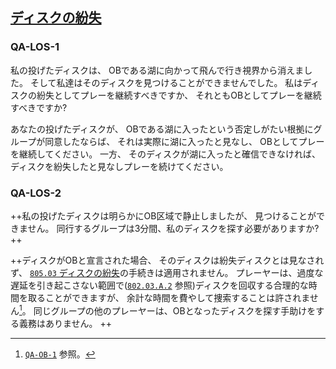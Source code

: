 ## [ディスクの紛失](80503)

### QA-LOS-1
私の投げたディスクは、
OBである湖に向かって飛んで行き視界から消えました。
そして私達はそのディスクを見つけることができませんでした。
私はディスクの紛失としてプレーを継続すべきですか、
それともOBとしてプレーを継続すべきですか?

あなたの投げたディスクが、
OBである湖に入ったという否定しがたい根拠にグループが同意したならば、
それは実際に湖に入ったと見なし、
OBとしてプレーを継続してください。
一方、
そのディスクが湖に入ったと確信できなければ、
ディスクを紛失したと見なしプレーを続けてください。

### QA-LOS-2
++私の投げたディスクは明らかにOB区域で静止しましたが、
見つけることができません。
同行するグループは3分間、私のディスクを探す必要がありますか?++

++ディスクがOBと宣言された場合、
そのディスクは紛失ディスクとは見なされず、
[`805.03` ディスクの紛失](80503)の手続きは適用されません。
プレーヤーは、過度な遅延を引き起こさない範囲で([`802.03.A.2`](80203) 参照)ディスクを回収する合理的な時間を取ることができますが、
余計な時間を費やして捜索することは許されません[^qa-los1]。
同じグループの他のプレーヤーは、OBとなったディスクを探す手助けをする義務はありません。
++


[^qa-los1]: [`QA-OB-1`](qa-ob) 参照。
